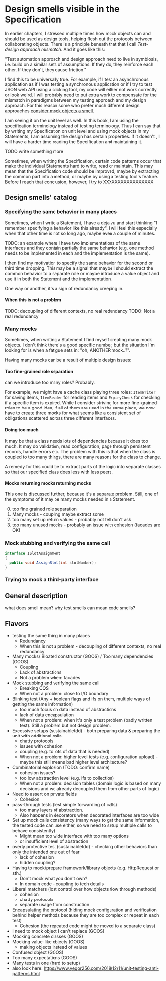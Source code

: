# Design smells visible in the Specification

In earlier chapters, I stressed multiple times how mock objects can and should be used as design tools, helping flesh out the protocols between collaborating objects. There is a principle beneath that that I call *Test-design approach mismatch*. And it goes like this:

"Test automation approach and design approach need to live in symbiosis, i.e. build on a similar sets of assumptions. If they do, they reinforce each other. If they don't, they cause friction."

I find this to be universally true. For example, if I test an asynchronous application as if I was testing a synchronous application or if I try to test JSON web API using a clicking tool, my code will either not work correctly or look weird. I will probably need to put extra work to compensate for the mismatch in paradigms between my testing approach and my design approach. For this reason some who prefer much different design approaches [consider mock objects a smell](https://medium.com/javascript-scene/mocking-is-a-code-smell-944a70c90a6a).

I am seeing it on the unit level as well. In this book, I am using the specification terminology instead of testing terminology. Thus I can say that by writing my Specification on unit level and using mock objects in my Statements, I am assuming the design has certain properties. If it doesn't , I will have a harder time reading the Specification and maintaining it.

TODO write something more

Sometimes, when writing the Specification, certain code patterns occur that make the individual Statements hard to write, read or maintain. This may mean that the Specification code should be improved, maybe by extracting the common part into a method, or maybe by using a testing tool's feature. Before I reach that conclusion, however, I try to XXXXXXXXXXXXXXXXX


## Design smells' catalog

### Specifying the same behavior in many places

Sometimes, when I write a Statement, I have a deja vu and start thinking "I remember specifying a behavior like this already". I will feel this especially when that other time is not so long ago, maybe even a couple of minutes.

TODO: an example where I have two implementations of the same interfaces and they contain partially the same behavior (e.g. one method needs to be implemented in each and the implementation is the same).

I then find my motivation to specify the same behavior for the second or third time dropping. This may be a signal that maybe I should extract the common behavior to a separate role or maybe introduce a value object and use it in both the Statement and the implementation.

One way or another, it's a sign of redundancy creeping in.

#### When this is not a problem

TODO: decoupling of different contexts, no real redundancy
TODO: Not a real redundancy

### Many mocks

Sometimes, when writing a Statement I find myself creating many mock objects. I don't think there's a good specific number, but the situation I'm looking for is when a fatigue sets in: "oh, ANOTHER mock..?".

Having many mocks can be a result of multiple design issues:

#### Too fine-grained role separation

can we introduce too many roles? Probably.

For example, we might have a cache class playing three roles: `ItemWriter` for saving items, `ItemReader` for reading items and `ExpiryCheck` for checking if a specific item is expired. While I consider striving for more fine-grained roles to be a good idea, if all of them are used in the same place, we now have to create three mocks for what seems like a consistent set of obligations scattered across three different interfaces.

#### Doing too much

It may be that a class needs lots of dependencies because it does too much. It may do validation, read configuration, page through persistent records, handle errors etc. The problem with this is that when the class is coupled to too many things, there are many reasons for the class to change.

A remedy for this could be to extract parts of the logic into separate classes so that our specified class does less with less peers.

#### Mocks returning mocks returning mocks

This one is discussed further, because it's a separate problem. Still, one of the symptoms of it may be many mocks needed in a Statement.


0. too fine grained role separation
1. Many mocks - coupling maybe extract some
2. too many set up return values - probably not tell don't ask
3. too many unused mocks - probably an issue with cohesion (facades are OK)

### Mock stubbing and verifying the same call

```csharp
interface ISlotAssignment
{
  public void AssignSlot(int slotNumber);
}
```



### Trying to mock a third-party interface


## General description

what does smell mean?
why test smells can mean code smells?

## Flavors

* testing the same thing in many places
  * Redundancy
  * When this is not a problem - decoupling of different contexts, no real redundancy
* Many mocks/ Bloated constructor (GOOS) / Too many dependencies (GOOS)
  * Coupling
  * Lack of abstractions
  * Not a problem when: facades
* Mock stubbing and verifying the same call
  * Breaking CQS
  * When not a problem: close to I/O boundary
* Blinking test (Any + boolean flags and ifs on them, multiple ways of getting the same information)
  * too much focus on data instead of abstractions
  * lack of data encapsulation
  * When not a problem: when it's only a test problem (badly written test). Still a problem but not design problem.
* Excessive setups (sustainabletdd) - both preparing data & preparing the unit with additional calls 
  * chatty protocols
  * issues with cohesion
  * coupling (e.g. to lots of data that is needed)
  * When not a problem: higher level tests (e.g. configuration upload) - maybe this still means bad higher level architecture?
* Combinatorial explosion (TODO: confirm name)
  * cohesion issues?
  * too low abstraction level (e.g. ifs to collection)
  * When not a problem: decision tables (domain logic is based on many decisions and we already decoupled them from other parts of logic)
* Need to assert on private fields
  * Cohesion
* pass-through tests (test simple forwarding of calls)
  * too many layers of abstraction. 
  * Also happens in decorators when decorated interfaces are too wide
* Set up mock calls consistency (many ways to get the same information, the tested code can use either, so we need to setup multiple calls to behave consistently)
  * Might mean too wide interface with too many options 
  * or insufficient level of abstraction
* overly protective test (sustainabletdd) - checking other behaviors than only the intended one out of fear
  * lack of cohesion
  * hidden coupling?
* Having to mock/prepare framework/library objects (e.g. HttpRequest or sth.)
  * Don't mock what you don't own?
  * In domain code - coupling to tech details
* Liberal matchers (lost control over how objects flow through methods)
  * cohesion
  * chatty protocols
  * separate usage from construction
* Encapsulating the protocol (hiding mock configuration and verification behind helper methods because they are too complex or repeat in each test)
  * Cohesion (the repeated code might be moved to a separate class)
* I need to mock object I can't replace (GOOS)
* Mocking concrete classes (GOOS)
* Mocking value-like objects (GOOS)
  * making objects instead of values
* Confused object (GOOS)
* Too many expectations (GOOS)
* Many tests in one (hard to setup)
* also look here: https://www.yegor256.com/2018/12/11/unit-testing-anti-patterns.html